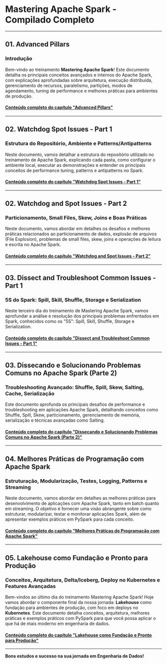 # Mastering Apache Spark - Compilado Completo

---

## 01. Advanced Pillars

### Introdução

Bem-vindo ao treinamento **Mastering Apache Spark**! Este documento detalha os principais conceitos avançados e internos do Apache Spark, com explicações aprofundadas sobre arquitetura, execução distribuída, gerenciamento de recursos, paralelismo, partições, modos de agendamento, tuning de performance e melhores práticas para ambientes de produção.

#### [Conteúdo completo do capítulo "Advanced Pillars"](./markdowns/01-advanced-pillars.md)

---

## 02. Watchdog Spot Issues - Part 1

### Estrutura do Repositório, Ambiente e Patterns/Antipatterns

Neste documento, vamos detalhar a estrutura do repositório utilizado no treinamento de Apache Spark, explicando cada pasta, como configurar o ambiente local, executar as demonstrações e entender os principais conceitos de performance tuning, patterns e antipatterns no Spark.

#### [Conteúdo completo do capítulo "Watchdog Spot Issues - Part 1"](./markdowns/02-watchdog-spot-issues-pt-1.md)

---

## 02. Watchdog and Spot Issues - Part 2

### Particionamento, Small Files, Skew, Joins e Boas Práticas

Neste documento, vamos abordar em detalhes os desafios e melhores práticas relacionados ao particionamento de dados, explosão de arquivos (File Explosion), problemas de small files, skew, joins e operações de leitura e escrita no Apache Spark.

#### [Conteúdo completo do capítulo "Watchdog and Spot Issues - Part 2"](./markdowns/02-watchdog-spot-issues-pt-2.md)

---

## 03. Dissect and Troubleshoot Common Issues - Part 1

### 5S do Spark: Spill, Skill, Shuffle, Storage e Serialization

Neste terceiro dia do treinamento de Mastering Apache Spark, vamos aprofundar a análise e resolução dos principais problemas enfrentados em Spark, conhecidos como os "5S": Spill, Skill, Shuffle, Storage e Serialization.

#### [Conteúdo completo do capítulo "Dissect and Troubleshoot Common Issues - Part 1"](./markdowns/03-dissect-and-troubleshoot-common-issues-pt-1.md)

---

## 03. Dissecando e Solucionando Problemas Comuns no Apache Spark (Parte 2)

### Troubleshooting Avançado: Shuffle, Spill, Skew, Salting, Cache, Serialização

Este documento aprofunda os principais desafios de performance e troubleshooting em aplicações Apache Spark, detalhando conceitos como Shuffle, Spill, Skew, particionamento, gerenciamento de memória, serialização e técnicas avançadas como Salting.

#### [Conteúdo completo do capítulo "Dissecando e Solucionando Problemas Comuns no Apache Spark (Parte 2)"](./markdowns/03-dissect-and-troubleshoot-common-issues-pt-2.md)

---

## 04. Melhores Práticas de Programação com Apache Spark

### Estruturação, Modularização, Testes, Logging, Patterns e Streaming

Neste documento, vamos abordar em detalhes as melhores práticas para desenvolvimento de aplicações com Apache Spark, tanto em batch quanto em streaming. O objetivo é fornecer uma visão abrangente sobre como estruturar, modularizar, testar e monitorar aplicações Spark, além de apresentar exemplos práticos em PySpark para cada conceito.

#### [Conteúdo completo do capítulo "Melhores Práticas de Programação com Apache Spark"](./markdowns/04-programming-masterpiece.md)

---

## 05. Lakehouse como Fundação e Pronto para Produção

### Conceitos, Arquitetura, Delta/Iceberg, Deploy no Kubernetes e Features Avançadas

Bem-vindos ao último dia do treinamento Mastering Apache Spark! Hoje vamos abordar o componente final da nossa jornada: **Lakehouse** como fundação para ambientes de produção, com foco em deploys no **Kubernetes**. Este documento detalha conceitos, arquitetura, melhores práticas e exemplos práticos com PySpark para que você possa aplicar o que há de mais moderno em engenharia de dados.

#### [Conteúdo completo do capítulo "Lakehouse como Fundação e Pronto para Produção"](./markdowns/05-lakehouse-as-foundation-and-production-ready.md)

---

**Bons estudos e sucesso na sua jornada em Engenharia de Dados!**